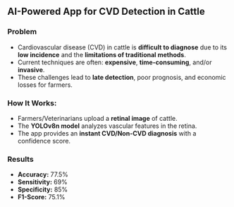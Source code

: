 ## AI-Powered App for CVD Detection in Cattle

### Problem 
* Cardiovascular disease (CVD) in cattle is **difficult to diagnose** due to its **low incidence** and the **limitations of traditional methods**. 
* Current techniques are often: **expensive**, **time-consuming**, and/or **invasive**.  
* These challenges lead to **late detection**, poor prognosis, and economic losses for farmers.


### How It Works:
* Farmers/Veterinarians upload a **retinal image** of cattle.  
* The **YOLOv8n model** analyzes vascular features in the retina.  
* The app provides an **instant CVD/Non-CVD diagnosis** with a confidence score.  


### Results  
- **Accuracy:** 77.5%  
- **Sensitivity:** 69%
- **Specificity:** 85%  
- **F1-Score:** 75.1%

#
